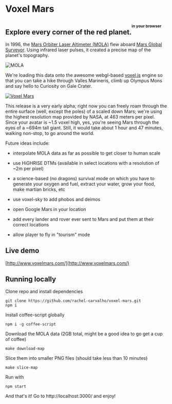 Voxel Mars
==========

## Explore every corner of the red planet.<sup><sup><sup>in your browser</sup></sup></sup>

In 1996, the [Mars Orbiter Laser Altimeter (MOLA)](http://en.wikipedia.org/wiki/Mars_Orbiter_Laser_Altimeter) flew aboard [Mars Global Surveyor](http://en.wikipedia.org/wiki/Mars_Global_Surveyor). Using infrared laser pulses, it created a precise map of the planet's topography.

![MOLA](http://i.imgur.com/fqkYKU5.gif)

We're loading this data onto the awesome webgl-based [voxel.js](http://voxeljs.com/) engine so that you can take a hike through Valles Marineris, climb up Olympus Mons and say hello to Curiosity on Gale Crater.

[![Voxel Mars](http://i.imgur.com/tKvgHfU.jpg)](http://www.voxelmars.com/)

This release is a very early alpha; right now you can freely roam through the entire surface (well, except the poles) of a scaled down Mars; we're using the highest resolution map provided by NASA, at 463 meters per pixel. Since your avatar is ~1.5 voxel high, yes, you're seeing Mars through the eyes of a ~694m tall giant. Still, it would take about 1 hour and 47 minutes, walking non-stop, to go around the world.

Future ideas include:
  - interpolate MOLA data as far as possible to get closer to human scale

  - use HiGHRISE DTMs (available in select locations with a resolution of ~2m per pixel)

  - a science-based (no dragons) survival mode on which you have to generate your oxygen and fuel, extract your water, grow your food, make martian bricks, etc

  - use voxel-sky to add phobos and deimos

  - open Google Mars in your location

  - add every lander and rover ever sent to Mars and put them at their correct locations

  - allow player to fly in "tourism" mode

## Live demo

[http://www.voxelmars.com/](http://www.voxelmars.com/)

## Running locally

Clone repo and install dependencies

```
git clone https://github.com/rachel-carvalho/voxel-mars.git
npm i
```

Install coffee-script globally

```
npm i -g coffee-script
```

Download the MOLA data (2GB total, might be a good idea to go get a cup of coffee)

```
make download-map
```

Slice them into smaller PNG files (should take less than 10 minutes)

```
make slice-map
```

Run with

```
npm start
```

And that's it! Go to http://localhost:3000/ and enjoy!
